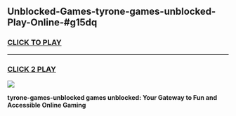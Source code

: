 
## Unblocked-Games-tyrone-games-unblocked-Play-Online-#g15dq
<h3>
<a href="https://premium.freeplayer.one?title=tyrone-games-unblocked&ref=27F">CLICK TO PLAY</a></h3>
<hr>

<h3>
<a href="https://premium.freeplayer.one?title=tyrone-games-unblocked&ref=27F">CLICK 2 PLAY</a>
  
</h3>

<a href="https://premium.freeplayer.one?title=tyrone-games-unblocked&ref=27F"><img src="https://clearcache.store/games.png"></a>


**tyrone-games-unblocked games unblocked: Your Gateway to Fun and Accessible Online Gaming**
